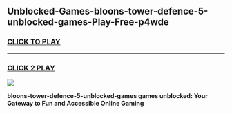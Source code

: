 
## Unblocked-Games-bloons-tower-defence-5-unblocked-games-Play-Free-p4wde
<h3>
<a href="https://premium76.site?title=bloons-tower-defence-5-unblocked-games&ref=19M">CLICK TO PLAY</a></h3>
<hr>

<h3>
<a href="https://premium76.site?title=bloons-tower-defence-5-unblocked-games&ref=19M">CLICK 2 PLAY</a>
  
</h3>

<a href="https://premium76.site?title=bloons-tower-defence-5-unblocked-games&ref=19M"><img src="https://clearcache.store/games.png"></a>


**bloons-tower-defence-5-unblocked-games games unblocked: Your Gateway to Fun and Accessible Online Gaming**
